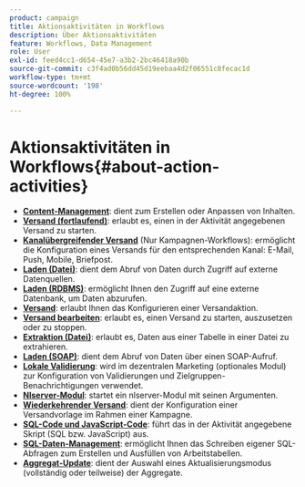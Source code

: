 ```yaml
---
product: campaign
title: Aktionsaktivitäten in Workflows
description: Über Aktionsaktivitäten
feature: Workflows, Data Management
role: User
exl-id: feed4cc1-d654-45e7-a3b2-2bc46418a90b
source-git-commit: c3f4ad0b56dd45d19eebaa4d2f06551c8fecac1d
workflow-type: tm+mt
source-wordcount: '198'
ht-degree: 100%

---
```


# Aktionsaktivitäten in Workflows{#about-action-activities}

* **[Content-Management](content-management.md)**: dient zum Erstellen oder Anpassen von Inhalten.
* **[Versand (fortlaufend)](continuous-delivery.md)**: erlaubt es, einen in der Aktivität angegebenen Versand zu starten.
* **[Kanalübergreifender Versand](cross-channel-deliveries.md)** (Nur Kampagnen-Workflows): ermöglicht die Konfiguration eines Versands für den entsprechenden Kanal: E-Mail, Push, Mobile, Briefpost.
* **[Laden (Datei)](data-loading-rdbms.md)**: dient dem Abruf von Daten durch Zugriff auf externe Datenquellen.
* **[Laden (RDBMS)](data-loading-rdbms.md)**: ermöglicht Ihnen den Zugriff auf eine externe Datenbank, um Daten abzurufen.
* **[Versand](delivery.md)**: erlaubt Ihnen das Konfigurieren einer Versandaktion.
* **[Versand bearbeiten](delivery-control.md)**: erlaubt es, einen Versand zu starten, auszusetzen oder zu stoppen.
* **[Extraktion (Datei)](extraction-file.md)**: erlaubt es, Daten aus einer Tabelle in einer Datei zu extrahieren.
* **[Laden (SOAP)](loading-soap.md)**: dient dem Abruf von Daten über einen SOAP-Aufruf.
* **[Lokale Validierung](local-approval.md)**: wird im dezentralen Marketing (optionales Modul) zur Konfiguration von Validierungen und Zielgruppen-Benachrichtigungen verwendet.
* **[Nlserver-Modul](nlserver-module.md)**: startet ein nlserver-Modul mit seinen Argumenten.
* **[Wiederkehrender Versand](recurring-delivery.md)**: dient der Konfiguration einer Versandvorlage im Rahmen einer Kampagne.
* **[SQL-Code und JavaScript-Code](sql-code-and-javascript-code.md)**: führt das in der Aktivität angegebene Skript (SQL bzw. JavaScript) aus.
* **[SQL-Daten-Management](sql-data-management.md)**: ermöglicht Ihnen das Schreiben eigener SQL-Abfragen zum Erstellen und Ausfüllen von Arbeitstabellen.
* **[Aggregat-Update](update-aggregate.md)**: dient der Auswahl eines Aktualisierungsmodus (vollständig oder teilweise) der Aggregate.
